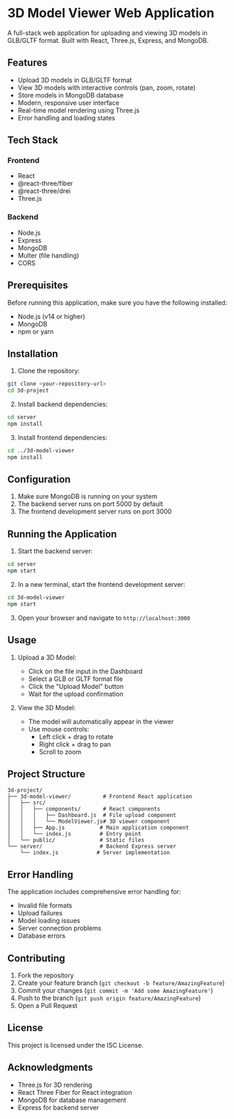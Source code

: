 # 3D Model Viewer Web Application

A full-stack web application for uploading and viewing 3D models in GLB/GLTF format. Built with React, Three.js, Express, and MongoDB.

## Features

- Upload 3D models in GLB/GLTF format
- View 3D models with interactive controls (pan, zoom, rotate)
- Store models in MongoDB database
- Modern, responsive user interface
- Real-time model rendering using Three.js
- Error handling and loading states

## Tech Stack

### Frontend
- React
- @react-three/fiber
- @react-three/drei
- Three.js

### Backend
- Node.js
- Express
- MongoDB
- Multer (file handling)
- CORS

## Prerequisites

Before running this application, make sure you have the following installed:
- Node.js (v14 or higher)
- MongoDB
- npm or yarn

## Installation

1. Clone the repository:
```bash
git clone <your-repository-url>
cd 3d-project
```

2. Install backend dependencies:
```bash
cd server
npm install
```

3. Install frontend dependencies:
```bash
cd ../3d-model-viewer
npm install
```

## Configuration

1. Make sure MongoDB is running on your system
2. The backend server runs on port 5000 by default
3. The frontend development server runs on port 3000

## Running the Application

1. Start the backend server:
```bash
cd server
npm start
```

2. In a new terminal, start the frontend development server:
```bash
cd 3d-model-viewer
npm start
```

3. Open your browser and navigate to `http://localhost:3000`

## Usage

1. Upload a 3D Model:
   - Click on the file input in the Dashboard
   - Select a GLB or GLTF format file
   - Click the "Upload Model" button
   - Wait for the upload confirmation

2. View the 3D Model:
   - The model will automatically appear in the viewer
   - Use mouse controls:
     - Left click + drag to rotate
     - Right click + drag to pan
     - Scroll to zoom

## Project Structure

```
3d-project/
├── 3d-model-viewer/          # Frontend React application
│   ├── src/
│   │   ├── components/       # React components
│   │   │   ├── Dashboard.js  # File upload component
│   │   │   └── ModelViewer.js# 3D viewer component
│   │   ├── App.js           # Main application component
│   │   └── index.js         # Entry point
│   └── public/              # Static files
└── server/                  # Backend Express server
    └── index.js            # Server implementation
```

## Error Handling

The application includes comprehensive error handling for:
- Invalid file formats
- Upload failures
- Model loading issues
- Server connection problems
- Database errors

## Contributing

1. Fork the repository
2. Create your feature branch (`git checkout -b feature/AmazingFeature`)
3. Commit your changes (`git commit -m 'Add some AmazingFeature'`)
4. Push to the branch (`git push origin feature/AmazingFeature`)
5. Open a Pull Request

## License

This project is licensed under the ISC License.

## Acknowledgments

- Three.js for 3D rendering
- React Three Fiber for React integration
- MongoDB for database management
- Express for backend server 